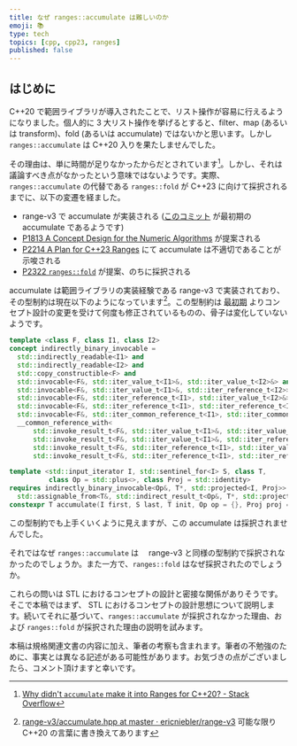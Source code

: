 ```yaml
---
title: なぜ ranges::accumulate は難しいのか
emoji: 📚
type: tech
topics: [cpp, cpp23, ranges]
published: false
---
```


<!-- TODO: 概要を書く -->

## はじめに

C++20 で範囲ライブラリが導入されたことで、リスト操作が容易に行えるようになりました。個人的に 3 大リスト操作を挙げるとすると、filter、map (あるいは transform)、fold (あるいは accumulate) ではないかと思います。しかし `ranges::accumulate` は C++20 入りを果たしませんでした。

その理由は、単に時間が足りなかったからだとされています[^why]。しかし、それは議論すべき点がなかったという意味ではないようです。実際、`ranges::accumulate` の代替である `ranges::fold` が C++23 に向けて採択されるまでに、以下の変遷を経ました。

- range-v3 で accumulate が実装される ([このコミット](https://github.com/ericniebler/range-v3/commit/8e1302be07b58da25b81383f4df4532df21960a1) が最初期の accumulate であるようです)
- [P1813 A Concept Design for the Numeric Algorithms](https://www.open-std.org/jtc1/sc22/wg21/docs/papers/2019/p1813r0.pdf) が提案される
- [P2214 A Plan for C++23 Ranges](https://www.open-std.org/jtc1/sc22/wg21/docs/papers/2020/p2214r0.html) にて accumulate は不適切であることが示唆される
- [P2322 `ranges::fold`](https://www.open-std.org/jtc1/sc22/wg21/docs/papers/2022/p2322r6.html) が提案、のちに採択される
<!-- NOTE: Range TS に当初 accumulate は入っていたと思われるので、このbrief historyは誤解を招くかもしれない -->

[^why]: [Why didn't `accumulate` make it into Ranges for C++20? - Stack Overflow](https://stackoverflow.com/questions/63933163/why-didnt-accumulate-make-it-into-ranges-for-c20)

accumulate は範囲ライブラリの実装経験である range-v3 で実装されており、その型制約は現在以下のようになっています[^range-v3]。この型制約は [最初期](https://github.com/ericniebler/range-v3/commit/8e1302be07b58da25b81383f4df4532df21960a1) よりコンセプト設計の変更を受けて何度も修正されているものの、骨子は変化していないようです。

```cpp
template <class F, class I1, class I2>
concept indirectly_binary_invocable =
  std::indirectly_readable<I1> and
  std::indirectly_readable<I2> and
  std::copy_constructible<F> and
  std::invocable<F&, std::iter_value_t<I1>&, std::iter_value_t<I2>&> and
  std::invocable<F&, std::iter_value_t<I1>&, std::iter_reference_t<I2>> and
  std::invocable<F&, std::iter_reference_t<I1>, std::iter_value_t<I2>&> and
  std::invocable<F&, std::iter_reference_t<I1>, std::iter_reference_t<I2>> and
  std::invocable<F&, std::iter_common_reference_t<I1>, std::iter_common_reference_t<I2>> and
  __common_reference_with<
      std::invoke_result_t<F&, std::iter_value_t<I1>&, std::iter_value_t<I2>&>,
      std::invoke_result_t<F&, std::iter_value_t<I1>&, std::iter_reference_t<I2>>,
      std::invoke_result_t<F&, std::iter_reference_t<I1>, std::iter_value_t<I2>&>,
      std::invoke_result_t<F&, std::iter_reference_t<I1>, std::iter_reference_t<I2>>>;

template <std::input_iterator I, std::sentinel_for<I> S, class T,
          class Op = std::plus<>, class Proj = std::identity>
requires indirectly_binary_invocable<Op&, T*, std::projected<I, Proj>> and
  std::assignable_from<T&, std::indirect_result_t<Op&, T*, std::projected<I, Proj>>>
constexpr T accumulate(I first, S last, T init, Op op = {}, Proj proj = {});
```

この型制約でも上手くいくように見えますが、この accumulate は採択されませんでした。

[^range-v3]: [range-v3/accumulate.hpp at master · ericniebler/range-v3](https://github.com/ericniebler/range-v3/blob/689b4f3da769fb21dd7acf62550a038242d832e5/include/range/v3/numeric/accumulate.hpp#L36-L42) 可能な限り C++20 の言葉に書き換えてあります

それではなぜ `ranges::accumulate` は　 range-v3 と同様の型制約で採択されなかったのでしょうか。また一方で、`ranges::fold` はなぜ採択されたのでしょうか。

これらの問いは STL におけるコンセプトの設計と密接な関係がありそうです。そこで本稿ではまず、 STL におけるコンセプトの設計思想について説明します。続いてそれに基づいて、`ranges::accumulate` が採択されなかった理由、および `ranges::fold` が採択された理由の説明を試みます。

本稿は規格関連文書の内容に加え、筆者の考察も含まれます。筆者の不勉強のために、事実とは異なる記述がある可能性があります。お気づきの点がございましたら、コメント頂けますと幸いです。
